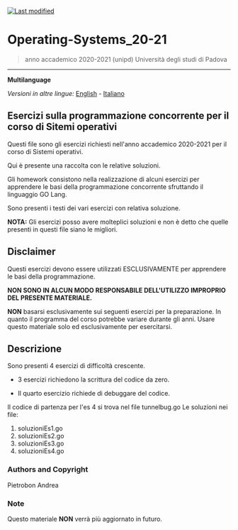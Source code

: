 [![Last modified](https://img.shields.io/badge/Last%20modified-10--Aug--2021-red)](https://github.com/Piero24/F.SW16-17)
# Operating-Systems_20-21

> anno accademico 2020-2021 (unipd)
> Università degli studi di Padova

---
**Multilanguage**

*Versioni in altre lingue:* [English](https://github.com/Piero24/Operating-Systems_20-21/blob/main/README-EN.md) - [Italiano](https://github.com/Piero24/Operating-Systems_20-21/blob/main/README.md)

## Esercizi sulla programmazione concorrente per il corso di Sitemi operativi


Questi file sono gli esercizi richiesti nell'anno accademico 2020-2021 per
il corso di Sistemi operativi.

Qui è presente una raccolta con le relative soluzioni.

Gli homework consistono nella realizzazione di alcuni esercizi per apprendere le basi
della programmazione concorrente sfruttando il linguaggio GO Lang.

Sono presenti i testi dei vari esercizi con relativa soluzione.

**NOTA:** Gli esercizi posso avere molteplici soluzioni e non è detto che quelle presenti
in questi file siano le migliori.


## Disclaimer


Questi esercizi devono essere utilizzati ESCLUSIVAMENTE per apprendere le basi della programmazione.


**NON SONO IN ALCUN MODO RESPONSABILE DELL'UTILIZZO IMPROPRIO DEL PRESENTE MATERIALE.**


**NON** basarsi esclusivamente sui seguenti esercizi per la preparazione.
In quanto il programma del corso potrebbe variare durante gli anni.
Usare questo materiale solo ed esclusivamente per esercitarsi.


## Descrizione


Sono presenti 4 esercizi di difficoltà crescente.

- 3 esercizi richiedono la scrittura del codice da zero.

- Il quarto esercizio richiede di debuggare del codice.

Il codice di partenza per l'es 4 si trova nel file tunnelbug.go
Le soluzioni nei file:

1. soluzioniEs1.go
2. soluzioniEs2.go
3. soluzioniEs3.go
4. soluzioniEs4.go


### Authors and Copyright

Pietrobon Andrea

### Note

Questo materiale **NON** verrà più aggiornato in futuro.
